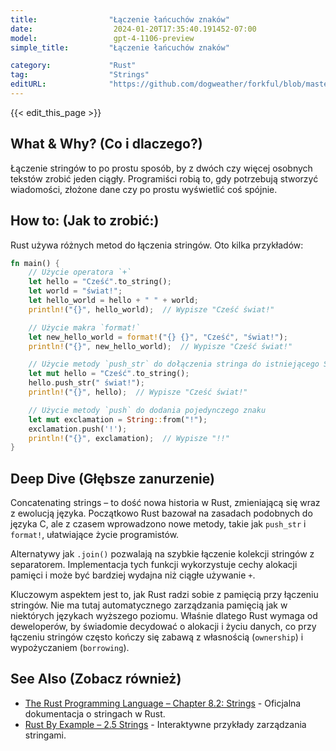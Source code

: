 ```yaml
---
title:                "Łączenie łańcuchów znaków"
date:                  2024-01-20T17:35:40.191452-07:00
model:                 gpt-4-1106-preview
simple_title:         "Łączenie łańcuchów znaków"

category:             "Rust"
tag:                  "Strings"
editURL:              "https://github.com/dogweather/forkful/blob/master/content/pl/rust/concatenating-strings.md"
---
```


{{< edit_this_page >}}

## What & Why? (Co i dlaczego?)
Łączenie stringów to po prostu sposób, by z dwóch czy więcej osobnych tekstów zrobić jeden ciągły. Programiści robią to, gdy potrzebują stworzyć wiadomości, złożone dane czy po prostu wyświetlić coś spójnie.

## How to: (Jak to zrobić:)
Rust używa różnych metod do łączenia stringów. Oto kilka przykładów:

```Rust
fn main() {
    // Użycie operatora `+`
    let hello = "Cześć".to_string();
    let world = "świat!";
    let hello_world = hello + " " + world;
    println!("{}", hello_world);  // Wypisze "Cześć świat!"

    // Użycie makra `format!`
    let new_hello_world = format!("{} {}", "Cześć", "świat!");
    println!("{}", new_hello_world);  // Wypisze "Cześć świat!"

    // Użycie metody `push_str` do dołączenia stringa do istniejącego String
    let mut hello = "Cześć".to_string();
    hello.push_str(" świat!");
    println!("{}", hello);  // Wypisze "Cześć świat!"

    // Użycie metody `push` do dodania pojedynczego znaku
    let mut exclamation = String::from("!");
    exclamation.push('!');
    println!("{}", exclamation);  // Wypisze "!!"
}
```

## Deep Dive (Głębsze zanurzenie)
Concatenating strings – to dość nowa historia w Rust, zmieniającą się wraz z ewolucją języka. Początkowo Rust bazował na zasadach podobnych do języka C, ale z czasem wprowadzono nowe metody, takie jak `push_str` i `format!`, ułatwiające życie programistów.

Alternatywy jak `.join()` pozwalają na szybkie łączenie kolekcji stringów z separatorem. Implementacja tych funkcji wykorzystuje cechy alokacji pamięci i może być bardziej wydajna niż ciągłe używanie `+`.

Kluczowym aspektem jest to, jak Rust radzi sobie z pamięcią przy łączeniu stringów. Nie ma tutaj automatycznego zarządzania pamięcią jak w niektórych językach wyższego poziomu. Właśnie dlatego Rust wymaga od deweloperów, by świadomie decydować o alokacji i życiu danych, co przy łączeniu stringów często kończy się zabawą z własnością (`ownership`) i wypożyczaniem (`borrowing`).

## See Also (Zobacz również)
- [The Rust Programming Language – Chapter 8.2: Strings](https://doc.rust-lang.org/book/ch08-02-strings.html) - Oficjalna dokumentacja o stringach w Rust.
- [Rust By Example – 2.5 Strings](https://doc.rust-lang.org/rust-by-example/std/str.html) - Interaktywne przykłady zarządzania stringami.
